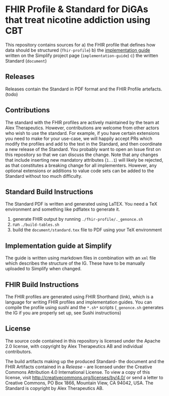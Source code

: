 # FHIR Profile & Standard for DiGAs that treat nicotine addiction using CBT

This repository contains sources for
a) the FHIR profile that defines how data should be structured (`fhir-profile`)
b) the [implementation guide](https://simplifier.net/guide/self-reported-nicotine-usage-diga/home) written on the Simplify project page (`implementation-guide`)
c) the written Standard (`document`)

## Releases
Releases contain the Standard in PDF format and the FHIR Profile artefacts. (todo)

## Contributions
The standard with the FHIR profiles are actively maintained by the team at Alex Therapeutics. However, contributions are welcome from other actors who wish to use the standard. For example, if you have certain extensions you need to make for your use-case, we will happily accept PRs which modify the profiles and add to the text in the Standard, and then coordinate a new release of the Standard. You probably want to open an Issue first on this repository so that we can discuss the change. Note that any changes that include inserting new mandatory attributes (`1..1`) will likely be rejected, as that constitutes a breaking change for all implementers. However, any optional extensions or additions to value code sets can be added to the Standard without too much difficulty.

## Standard Build Instructions
The Standard PDF is written and generated using LaTEX. You need a TeX environment and something like pdflatex to generate it.
1. generate FHIR output by running `./fhir-profile/._genonce.sh`
2. run `./build-tables.sh`
3. build the `document/standard.tex` file to PDF using your TeX environment

## Implementation guide at Simplify
The guide is written using markdown files in combination with an `xml` file which describes the structure of the IG. These have to be manually uploaded to Simplify when changed.

## FHIR Build Instructions
The FHIR profiles are generated using FHIR Shorthand (link), which is a language for writing FHIR profiles and implementation guides. You can compile the profile using _sushi_ and the `*.sh*` scripts (`_genonce.sh` generates the IG if you are properly set up, see Sushi instructions)

## License
The source code contained in this repository is licensed under the Apache 2.0 license, with copyright by Alex Therapeutics AB and individual contributors.

The build artifacts making up the produced Standard- the document and the FHIR Artifacts contained in a _Release_ - are licensed under the Creative Commons Attribution 4.0 International License. To view a copy of this license, visit http://creativecommons.org/licenses/by/4.0/ or send a letter to Creative Commons, PO Box 1866, Mountain View, CA 94042, USA. The Standard is copyright by Alex Therapeutics AB.
